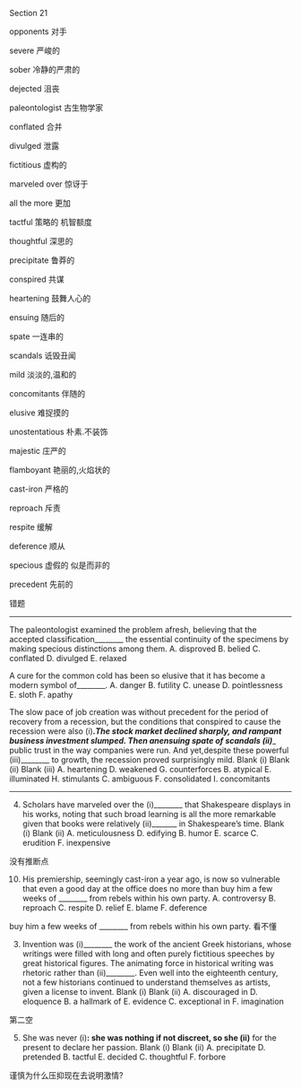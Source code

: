Section 21

opponents	对手

severe	严峻的

sober	冷静的严肃的

dejected	沮丧

paleontologist	古生物学家

conflated	合并

divulged	泄露

fictitious	虚构的

marveled over	惊讶于

all the more	更加

tactful	策略的 机智额度

thoughtful	深思的

precipitate	鲁莽的

conspired	共谋

heartening	鼓舞人心的

ensuing	随后的

spate	一连串的

scandals	诋毁丑闻

mild	淡淡的,温和的

concomitants	伴随的

elusive	难捉摸的

unostentatious	朴素.不装饰

majestic	庄严的

flamboyant	艳丽的,火焰状的

cast-iron	严格的

reproach	斥责

respite	缓解

deference	顺从

specious	虚假的 似是而非的

precedent	先前的

错题

---

The paleontologist examined the problem afresh, believing that the accepted classification________ the essential continuity of the specimens by making specious distinctions among them.
A. disproved
B. belied
C. conflated
D. divulged
E. relaxed

A cure for the common cold has been so elusive that it has become a modern symbol of________.
A. danger
B. futility
C. unease
D. pointlessness
E. sloth
F. apathy

The slow pace of job creation was without precedent for the period of recovery from a recession, but the conditions that conspired to cause the recession were also (i)_________.The stock market declined sharply, and rampant business investment slumped. Then anensuing spate of scandals (ii)__________ public trust in the way companies were run. And yet,despite these powerful (iii)________ to growth, the recession proved surprisingly
mild.
Blank (i) Blank (ii) Blank (iii)
A. heartening D. weakened G. counterforces
B. atypical E. illuminated H. stimulants
C. ambiguous F. consolidated I. concomitants

---

4. Scholars have marveled over the (i)________ that Shakespeare displays in his works, noting that such broad learning is all the more remarkable given that books were relatively (ii)_______ in Shakespeare’s time.
  Blank (i) Blank (ii)
  A. meticulousness D. edifying
  B. humor E. scarce
  C. erudition F. inexpensive

  没有推断点

  

  10. His premiership, seemingly cast-iron a year ago, is now so vulnerable that even a good day at the office does no more than buy him a few weeks of ________ from rebels within his own
  party.
  A. controversy
  B. reproach
  C. respite
  D. relief
  E. blame
  F. deference

  buy him a few weeks of ________ from rebels within his own
  party. 看不懂



3. Invention was (i)________ the work of the ancient Greek historians, whose writings were filled with long and often purely fictitious speeches by great historical figures. The animating force in historical writing was rhetoric rather than (ii)________. Even well into the eighteenth century, not a few historians continued to understand themselves as artists, given a license to invent.
Blank (i) Blank (ii)
A. discouraged in D. eloquence
B. a hallmark of E. evidence
C. exceptional in F. imagination

第二空

5. She was never (i)________: she was nothing if not discreet, so she (ii)________ for the present to declare her passion.
  Blank (i) Blank (ii)
  A. precipitate D. pretended
  B. tactful E. decided
  C. thoughtful F. forbore

  谨慎为什么压抑现在去说明激情?